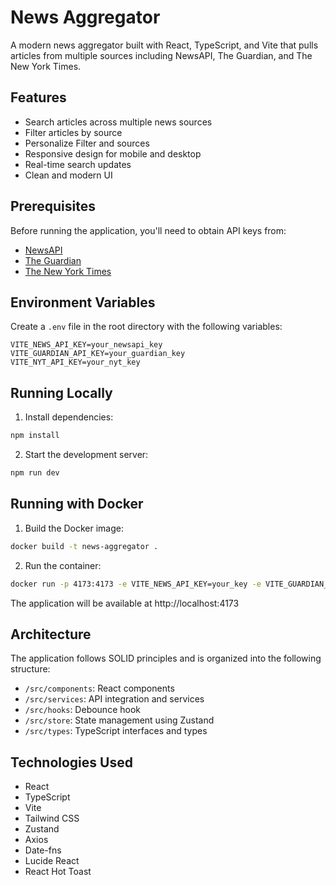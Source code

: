 # News Aggregator

A modern news aggregator built with React, TypeScript, and Vite that pulls articles from multiple sources including NewsAPI, The Guardian, and The New York Times.

## Features

- Search articles across multiple news sources
- Filter articles by source
- Personalize Filter and sources
- Responsive design for mobile and desktop
- Real-time search updates
- Clean and modern UI

## Prerequisites

Before running the application, you'll need to obtain API keys from:
- [NewsAPI](https://newsapi.org/)
- [The Guardian](https://open-platform.theguardian.com/)
- [The New York Times](https://developer.nytimes.com/)

## Environment Variables

Create a `.env` file in the root directory with the following variables:

```env
VITE_NEWS_API_KEY=your_newsapi_key
VITE_GUARDIAN_API_KEY=your_guardian_key
VITE_NYT_API_KEY=your_nyt_key
```

## Running Locally

1. Install dependencies:
```bash
npm install
```

2. Start the development server:
```bash
npm run dev
```

## Running with Docker

1. Build the Docker image:
```bash
docker build -t news-aggregator .
```

2. Run the container:
```bash
docker run -p 4173:4173 -e VITE_NEWS_API_KEY=your_key -e VITE_GUARDIAN_API_KEY=your_key -e VITE_NYT_API_KEY=your_key news-aggregator
```

The application will be available at http://localhost:4173

## Architecture

The application follows SOLID principles and is organized into the following structure:

- `/src/components`: React components
- `/src/services`: API integration and services
- `/src/hooks`: Debounce hook
- `/src/store`: State management using Zustand
- `/src/types`: TypeScript interfaces and types

## Technologies Used

- React
- TypeScript
- Vite
- Tailwind CSS
- Zustand
- Axios
- Date-fns
- Lucide React
- React Hot Toast